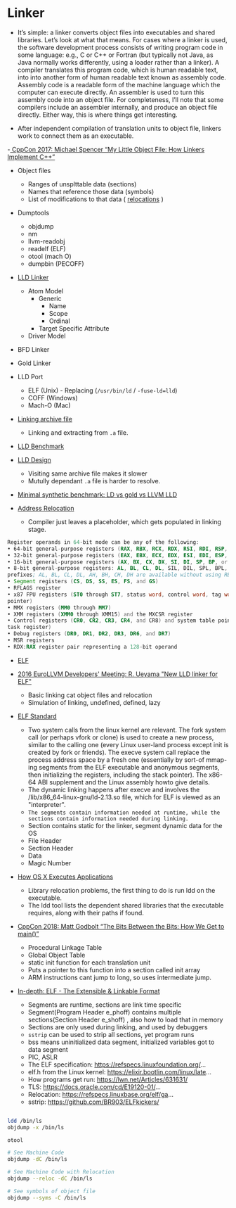 # Linker

- It’s simple: a linker converts object files into executables and shared libraries. Let’s look at what that means. For cases where a linker is used, the software development process consists of writing program code in some language: e.g., C or C++ or Fortran (but typically not Java, as Java normally works differently, using a loader rather than a linker). A compiler translates this program code, which is human readable text, into into another form of human readable text known as assembly code. Assembly code is a readable form of the machine language which the computer can execute directly. An assembler is used to turn this assembly code into an object file. For completeness, I’ll note that some compilers include an assembler internally, and produce an object file directly. Either way, this is where things get interesting.

- After independent compilation of translation units to object file, linkers work to connect them as an executable.

-[ CppCon 2017: Michael Spencer “My Little Object File: How Linkers Implement C++”](https://www.youtube.com/watch?v=a5L66zguFe4)

- Object files
    - Ranges of unsplttable data (sections)
    - Names that reference those data (symbols)
    - List of modifications to that data ( [relocations](http://www.sco.com/developers/gabi/2003-12-17/ch4.reloc.html) )
        

- Dumptools
    - objdump
    - nm
    - llvm-readobj
    - readelf (ELF)
    - otool (mach O)
    - dumpbin (PECOFF)

- [LLD Linker](https://lld.llvm.org/index.html)
    - Atom Model
        - Generic
            - Name
            - Scope
            - Ordinal
        - Target Specific Attribute
    - Driver Model

- BFD Linker
- Gold Linker

- LLD Port
    - ELF (Unix) - Replacing (`/usr/bin/ld` / `-fuse-ld=lld`)
    - COFF (Windows)
    - Mach-O (Mac)

- [Linking archive file](https://stackoverflow.com/questions/48132989/how-to-take-only-required-object-files-inside-a-single-a-archive)
    - Linking and extracting from `.a` file.

- [LLD Benchmark](https://stackoverflow.com/questions/3476093/replacing-ld-with-gold-any-experience)

- [LLD Design](https://lld.llvm.org/NewLLD.html)
    - Visiting same archive file makes it slower
    - Mutully dependant `.a` file is harder to resolve.

- [Minimal synthetic benchmark: LD vs gold vs LLVM LLD](https://stackoverflow.com/questions/3476093/replacing-ld-with-gold-any-experience)


- [Address Relocation](https://stackoverflow.com/questions/3322911/what-do-linkers-do/33690144#33690144)
    - Compiler just leaves a placeholder, which gets populated in linking stage.

```asm
Register operands in 64-bit mode can be any of the following:
• 64-bit general-purpose registers (RAX, RBX, RCX, RDX, RSI, RDI, RSP, RBP, or R8-R15)
• 32-bit general-purpose registers (EAX, EBX, ECX, EDX, ESI, EDI, ESP, EBP, or R8D-R15D)
• 16-bit general-purpose registers (AX, BX, CX, DX, SI, DI, SP, BP, or R8W-R15W)
• 8-bit general-purpose registers: AL, BL, CL, DL, SIL, DIL, SPL, BPL, and R8L-R15L are available using REX
prefixes; AL, BL, CL, DL, AH, BH, CH, DH are available without using REX prefixes.
• Segment registers (CS, DS, SS, ES, FS, and GS)
• RFLAGS register
• x87 FPU registers (ST0 through ST7, status word, control word, tag word, data operand pointer, and instruction
pointer)
• MMX registers (MM0 through MM7)
• XMM registers (XMM0 through XMM15) and the MXCSR register
• Control registers (CR0, CR2, CR3, CR4, and CR8) and system table pointer registers (GDTR, LDTR, IDTR, and
task register)
• Debug registers (DR0, DR1, DR2, DR3, DR6, and DR7)
• MSR registers
• RDX:RAX register pair representing a 128-bit operand
```
- [ELF](https://cirosantilli.com/elf-hello-world#toc)

- [2016 EuroLLVM Developers' Meeting: R. Ueyama "New LLD linker for ELF"](https://www.youtube.com/watch?v=CYCRqjVa6l4)
    - Basic linking cat object files and relocation
    - Simulation of linking, undefined, defined, lazy

- [ELF Standard](https://cirosantilli.com/elf-hello-world#standards)
    - Two system calls from the linux kernel are relevant. The fork system call (or perhaps vfork or clone) is used to create a new process, similar to the calling one (every Linux user-land process except init is created by fork or friends). The execve system call replace the process address space by a fresh one (essentially by sort-of mmap-ing segments from the ELF executable and anonymous segments, then initializing the registers, including the stack pointer). The x86-64 ABI supplement and the Linux assembly howto give details.
    - The dynamic linking happens after execve and involves the /lib/x86_64-linux-gnu/ld-2.13.so file, which for ELF is viewed as an "interpreter".
    - `The segments contain information needed at runtime, while the sections contain information needed during linking.`
    - Section contains static for the linker, segment dynamic data for the OS
    - File Header
    - Section Header
    - Data
    - Magic Number

- [How OS X Executes Applications](https://0xfe.blogspot.com/2006/03/how-os-x-executes-applications.html)
    - Library relocation problems, the first thing to do is run ldd on the executable. 
    - The ldd tool lists the dependent shared libraries that the executable requires, along with their paths if found.

- [CppCon 2018: Matt Godbolt “The Bits Between the Bits: How We Get to main()”](https://youtu.be/dOfucXtyEsU)
    - Procedural Linkage Table
    - Global Object Table
    - static init function for each translation unit
    - Puts a pointer to this function into a section called init array
    - ARM instructions cant jump to long, so uses intermediate jump.
- [In-depth: ELF - The Extensible & Linkable Format](https://www.youtube.com/watch?v=nC1U1LJQL8o)
    - Segments are runtime, sections are link time specific
    - Segment(Program Header e_phoff) contains multiple sections(Section Header e_shoff) , also how to load that in memory
    - Sections are only used during linking, and used by debuggers
    - `sstrip` can be used to strip all sections, yet program runs
    - bss means uninitialized data segment, initialized variables got to data segment
    - PIC, ASLR
    - The ELF specification: https://refspecs.linuxfoundation.org/...
    - elf.h from the Linux kernel: https://elixir.bootlin.com/linux/late...
    - How programs get run: https://lwn.net/Articles/631631/
    - TLS: https://docs.oracle.com/cd/E19120-01/...
    - Relocation: https://refspecs.linuxbase.org/elf/ga...
    - sstrip: https://github.com/BR903/ELFkickers/

```bash

ldd /bin/ls
objdump -x /bin/ls

otool

# See Machine Code
objdump -dC /bin/ls

# See Machine Code with Relocation
objdump --reloc -dC /bin/ls

# See symbols of object file
objdump --syms -C /bin/ls

```